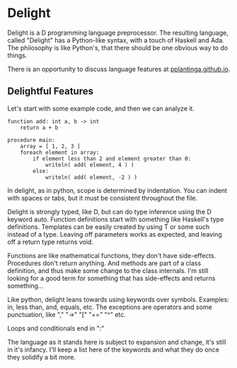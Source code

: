 Delight
=======

Delight is a D programming language preprocessor. The resulting language, called "Delight" has a Python-like syntax, with a touch of Haskell and Ada. The philosophy is like Python's, that there should be one obvious way to do things.

There is an opportunity to discuss language features at [pplantinga.github.io](http://pplantinga.github.io).

Delightful Features
-------------------

Let's start with some example code, and then we can analyze it.

	function add: int a, b -> int
		return a + b

	procedure main:
		array = [ 1, 2, 3 ]
		foreach element in array:
			if element less than 2 and element greater than 0:
				writeln( add( element, 4 ) )
			else:
				writeln( add( element, -2 ) )

In delight, as in python, scope is determined by indentation. You can indent with spaces or tabs, but it must be consistent throughout the file.

Delight is strongly typed, like D, but can do type inference using the D keyword auto. Function definitions start with something like Haskell's type definitions. Templates can be easily created by using T or some such instead of a type. Leaving off parameters works as expected, and leaving off a return type returns void.

Functions are like mathematical functions, they don't have side-effects. Procedures don't return anything. And methods are part of a class definition, and thus make some change to the class internals. I'm still looking for a good term for something that has side-effects and returns something...

Like python, delight leans towards using keywords over symbols. Examples: in, less than, and, equals, etc. The exceptions are operators and some punctuation, like "," "->" "[" "+=" "^" etc.

Loops and conditionals end in ":"

The language as it stands here is subject to expansion and change, it's still in it's infancy. I'll keep a list here of the keywords and what they do once they solidify a bit more.
